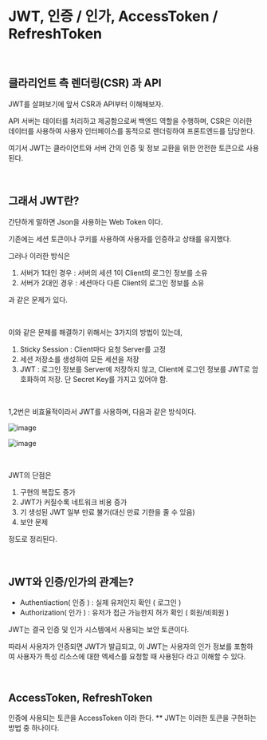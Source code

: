 # JWT, 인증 / 인가, AccessToken / RefreshToken
<br/>

## 클라리언트 측 렌더링(CSR) 과 API

JWT를 살펴보기에 앞서 CSR과 API부터 이해해보자.

API 서버는 데이터를 처리하고 제공함으로써 백엔드 역할을 수행하며, 
CSR은 이러한 데이터를 사용하여 사용자 인터페이스를 동적으로 렌더링하여 프론트엔드를 담당한다.

여기서 JWT는 클라이언트와 서버 간의 인증 및 정보 교환을 위한 안전한 토큰으로 사용된다.

<br/>

## 그래서 JWT란?

간단하게 말하면 Json을 사용하는 Web Token 이다.

기존에는 세션 토큰이나 쿠키를 사용하여 사용자를 인증하고 상태를 유지했다.

그러나 이러한 방식은 

1. 서버가 1대인 경우 : 서버의 세션 1이 Client의 로그인 정보를 소유
2. 서버가 2대인 경우 : 세션마다 다른 Client의 로그인 정보를 소유

과 같은 문제가 있다.

<br/>

이와 같은 문제를 해결하기 위해서는 3가지의 방법이 있는데,

1. Sticky Session : Client마다 요청 Server를 고정
2. 세션 저장소를 생성하여 모든 세션을 저장
3. JWT : 로그인 정보를 Server에 저장하지 않고, Client에 로그인 정보를 JWT로 암호화하여 저장. 단 Secret Key를 가지고 있어야 함.

<br/>

1,2번은 비효율적이라서 JWT를 사용하며, 다음과 같은 방식이다.

![image](https://github.com/wkdehf217/TIL/assets/45251507/9cc8942d-1813-4d08-adde-3eabd390137e)

![image](https://github.com/wkdehf217/TIL/assets/45251507/ed5f6135-264c-45c1-94a2-4ea6d0264147)

<br/>

JWT의 단점은 

1. 구현의 복잡도 증가
2. JWT가 커질수록 네트워크 비용 증가
3. 기 생성된 JWT 일부 만료 불가(대신 만료 기한을 줄 수 있음)
4. 보안 문제

정도로 정리된다.

<br/>

## JWT와 인증/인가의 관계는?

- Authentiaction( 인증 ) : 실제 유저인지 확인 ( 로그인 )
- Authorization( 인가 ) : 유저가 접근 가능한지 허가 확인 ( 회원/비회원 )

JWT는 결국 인증 및 인가 시스템에서 사용되는 보안 토큰이다.

따라서 사용자가 인증되면 JWT가 발급되고, 이 JWT는 사용자의 인가 정보를 포함하여 사용자가 특성 리소스에 대한 엑세스를 요청할 때 사용된다 라고 이해할 수 있다.

<br/>

## AccessToken, RefreshToken

인증에 사용되는 토큰을 AccessToken 이라 한다. 
** JWT는 이러한 토큰을 구현하는 방법 중 하나이다.


